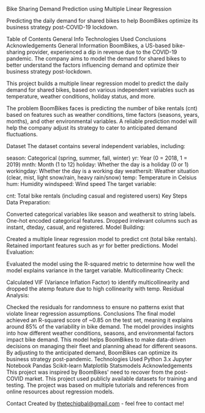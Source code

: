 Bike Sharing Demand Prediction using Multiple Linear Regression

Predicting the daily demand for shared bikes to help BoomBikes optimize its business strategy post-COVID-19 lockdown.

Table of Contents
General Info
Technologies Used
Conclusions
Acknowledgements
General Information
BoomBikes, a US-based bike-sharing provider, experienced a dip in revenue due to the COVID-19 pandemic. The company aims to model the demand for shared bikes to better understand the factors influencing demand and optimize their business strategy post-lockdown.

This project builds a multiple linear regression model to predict the daily demand for shared bikes, based on various independent variables such as temperature, weather conditions, holiday status, and more.

The problem BoomBikes faces is predicting the number of bike rentals (cnt) based on features such as weather conditions, time factors (seasons, years, months), and other environmental variables. A reliable prediction model will help the company adjust its strategy to cater to anticipated demand fluctuations.

Dataset
The dataset contains several independent variables, including:

season: Categorical (spring, summer, fall, winter)
yr: Year (0 = 2018, 1 = 2019)
mnth: Month (1 to 12)
holiday: Whether the day is a holiday (0 or 1)
workingday: Whether the day is a working day
weathersit: Weather situation (clear, mist, light snow/rain, heavy rain/snow)
temp: Temperature in Celsius
hum: Humidity
windspeed: Wind speed
The target variable:

cnt: Total bike rentals (including casual and registered users)
Key Steps
Data Preparation:

Converted categorical variables like season and weathersit to string labels.
One-hot encoded categorical features.
Dropped irrelevant columns such as instant, dteday, casual, and registered.
Model Building:

Created a multiple linear regression model to predict cnt (total bike rentals).
Retained important features such as yr for better predictions.
Model Evaluation:

Evaluated the model using the R-squared metric to determine how well the model explains variance in the target variable.
Multicollinearity Check:

Calculated VIF (Variance Inflation Factor) to identify multicollinearity and dropped the atemp feature due to high collinearity with temp.
Residual Analysis:

Checked the residuals for randomness to ensure no patterns exist that violate linear regression assumptions.
Conclusions
The final model achieved an R-squared score of ~0.85 on the test set, meaning it explains around 85% of the variability in bike demand.
The model provides insights into how different weather conditions, seasons, and environmental factors impact bike demand.
This model helps BoomBikes to make data-driven decisions on managing their fleet and planning ahead for different seasons.
By adjusting to the anticipated demand, BoomBikes can optimize its business strategy post-pandemic.
Technologies Used
Python 3.x
Jupyter Notebook
Pandas
Scikit-learn
Matplotlib
Statsmodels
Acknowledgements
This project was inspired by BoomBikes' need to recover from the post-COVID market.
This project used publicly available datasets for training and testing.
The project was based on multiple tutorials and references from online resources about regression models.

Contact
Created by thetechiqbal@gmail.com - feel free to contact me!
